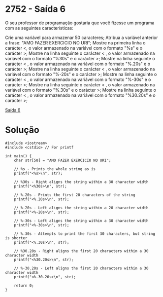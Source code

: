# 2752 - Saída 6

O seu professor de programação gostaria que você fizesse um programa com as seguintes características:

Crie uma variável para armazenar 50 caracteres;
Atribua a variável anterior a frase: "AMO FAZER EXERCICIO NO URI";
Mostre na primeira linha o carácter <, o valor armazenado na variável com o formato "%s" e o carácter >;
Mostre na linha seguinte o carácter < , o valor armazenado na variável com o formato "%30s" e o carácter >;
Mostre na linha seguinte o carácter < , o valor armazenado na variável com o formato "%.20s" e o carácter >;
Mostre na linha seguinte o carácter < , o valor armazenado na variável com o formato "%-20s" e o carácter >;
Mostre na linha seguinte o carácter < , o valor armazenado na variável com o formato "%-30s" e o carácter >;
Mostre na linha seguinte o carácter < , o valor armazenado na variável com o formato "%.30s" e o carácter >;
Mostre na linha seguinte o carácter < , o valor armazenado na variável com o formato "%30.20s" e o carácter >;

[Saída 6](https://judge.beecrowd.com/pt/problems/view/2752)

# Solução

```
#include <iostream>
#include <cstdio> // For printf

int main() {
    char str[50] = "AMO FAZER EXERCICIO NO URI";
    
    // %s - Prints the whole string as is
    printf("<%s>\n", str);

    // %30s - Right aligns the string within a 30 character width
    printf("<%30s>\n", str);

    // %.20s - Prints the first 20 characters of the string
    printf("<%.20s>\n", str);

    // %-20s - Left aligns the string within a 20 character width
    printf("<%-20s>\n", str);

    // %-30s - Left aligns the string within a 30 character width
    printf("<%-30s>\n", str);

    // %.30s - Attempts to print the first 30 characters, but string is shorter
    printf("<%.30s>\n", str);

    // %30.20s - Right aligns the first 20 characters within a 30 character width
    printf("<%30.20s>\n", str);

    // %-30.20s - Left aligns the first 20 characters within a 30 character width
    printf("<%-30.20s>\n", str);

    return 0;
}

```
